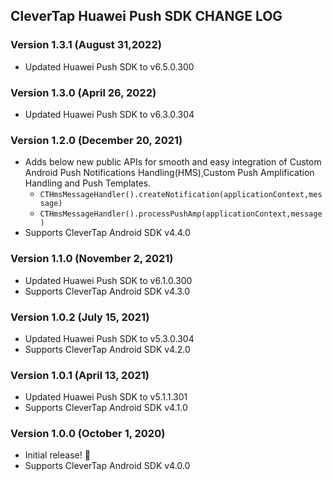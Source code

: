 ## CleverTap Huawei Push SDK CHANGE LOG

### Version 1.3.1 (August 31,2022)
* Updated Huawei Push SDK to v6.5.0.300

### Version 1.3.0 (April 26, 2022)
* Updated Huawei Push SDK to v6.3.0.304

### Version 1.2.0 (December 20, 2021)
* Adds below new public APIs for smooth and easy integration of Custom Android Push Notifications Handling(HMS),Custom Push Amplification Handling and Push Templates.
  * `CTHmsMessageHandler().createNotification(applicationContext,message)`
  * `CTHmsMessageHandler().processPushAmp(applicationContext,message)`
* Supports CleverTap Android SDK v4.4.0

### Version 1.1.0 (November 2, 2021)
* Updated Huawei Push SDK to v6.1.0.300
* Supports CleverTap Android SDK v4.3.0

### Version 1.0.2 (July 15, 2021)
* Updated Huawei Push SDK to v5.3.0.304
* Supports CleverTap Android SDK v4.2.0

### Version 1.0.1 (April 13, 2021)
* Updated Huawei Push SDK to v5.1.1.301
* Supports CleverTap Android SDK v4.1.0

### Version 1.0.0 (October 1, 2020)
* Initial release! 🎉
* Supports CleverTap Android SDK v4.0.0